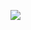 <a href="https://pinpoint.com/@k"><img src="https://cards.pinpoint.com/api/profile/img/k?hideAvatar=true&env=stable"></img></a>
